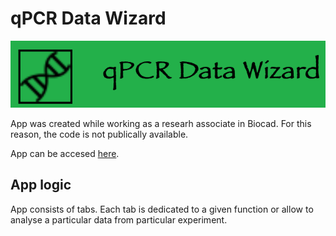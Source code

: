 # qPCR Data Wizard

![Logo](logo.png)

App was created while working as a researh associate in Biocad. For this reason, the code is not publically available.

App can be accesed [here](https://qpcrwizard.shinyapps.io/qpcr_data_wizard/?_ga=2.97527903.1364681240.1674744122-1814310531.1674744122).

## App logic
App consists of tabs. Each tab is dedicated to a given function or allow to analyse a particular data from particular experiment.
